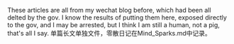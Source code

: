 
These articles are all from my wechat blog before, which had been all delted by the gov. I know the results of putting them here, exposed directly to the gov, and I may be arrested, but I think I am still a human, not a pig, that's all I say. 单篇长文单独文件，零散日记在Mind_Sparks.md中记录。
